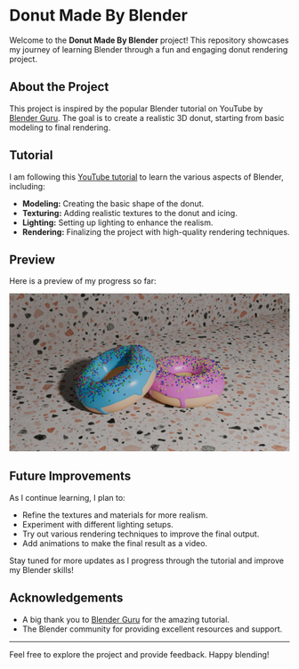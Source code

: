# Donut Made By Blender

Welcome to the **Donut Made By Blender** project! This repository showcases my journey of learning Blender through a fun and engaging donut rendering project. 

## About the Project

This project is inspired by the popular Blender tutorial on YouTube by [Blender Guru](https://www.youtube.com/watch?v=iv9p3x85Ty0). The goal is to create a realistic 3D donut, starting from basic modeling to final rendering.

## Tutorial

I am following this [YouTube tutorial](https://www.youtube.com/watch?v=iv9p3x85Ty0) to learn the various aspects of Blender, including:
- **Modeling:** Creating the basic shape of the donut.
- **Texturing:** Adding realistic textures to the donut and icing.
- **Lighting:** Setting up lighting to enhance the realism.
- **Rendering:** Finalizing the project with high-quality rendering techniques.

## Preview

Here is a preview of my progress so far:

![Donut Preview](https://github.com/ZigaoWang/donut-blender/blob/main/Preview.jpg?raw=true)

## Future Improvements

As I continue learning, I plan to:
- Refine the textures and materials for more realism.
- Experiment with different lighting setups.
- Try out various rendering techniques to improve the final output.
- Add animations to make the final result as a video.

Stay tuned for more updates as I progress through the tutorial and improve my Blender skills!

## Acknowledgements

- A big thank you to [Blender Guru](https://www.blenderguru.com) for the amazing tutorial.
- The Blender community for providing excellent resources and support.

---

Feel free to explore the project and provide feedback. Happy blending!

